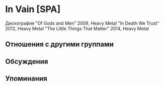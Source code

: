 # In Vain [SPA]

Дискография
"Of Gods and Men" 2009, Heavy Metal
"In Death We Trust" 2012, Heavy Metal
"The Little Things That Matter" 2014, Heavy Metal

## Отношения с другими группами


## Обсуждения


## Упоминания

